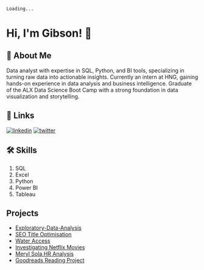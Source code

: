 ```sh
Loading...
```

# Hi, I'm Gibson! 👋


## 🚀 About Me
Data analyst with expertise in SQL, Python, and BI tools, specializing in turning raw data into actionable insights. Currently an intern at HNG, gaining hands-on experience in data analysis and business intelligence. Graduate of the ALX Data Science Boot Camp with a strong foundation in data visualization and storytelling.

## 🔗 Links
[![linkedin](https://img.shields.io/badge/linkedin-0A66C2?style=for-the-badge&logo=linkedin&logoColor=white)](https://www.linkedin.com/in/croweigibson/)
[![twitter](https://img.shields.io/badge/twitter-1DA1F2?style=for-the-badge&logo=twitter&logoColor=white)](https://twitter.com/CroweiGibson)


## 🛠 Skills
1. SQL
2. Excel
3. Python
4. Power BI
5. Tableau



## Projects
- [Exploratory-Data-Analysis](https://github.com/croweigibson/Exploratory-Data-Analysis)
- [SEO Title Optimisation](https://github.com/croweigibson/Optimising-E-Commerce-Product-Titles-for-SEO)
- [Water Access](https://github.com/croweigibson/Maji_Ndogo)
- [Investigating Netflix Movies](https://github.com/croweigibson/Investigating-Netflix-Movies)
- [Meryl Sola HR Analysis](https://github.com/croweigibson/Meryl-Sola-HR-Analysis)
- [Goodreads Reading Project](https://github.com/croweigibson/Goodreads-Reading-Project)

